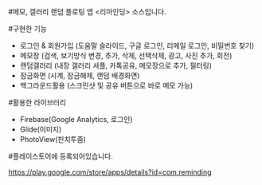 #메모, 갤러리 랜덤 플로팅 앱 <리마인딩> 소스입니다.

#구현한 기능

- 로그인 & 회원가입 (도움말 슬라이드, 구글 로그인, 리메일 로그인, 비밀번호 찾기)
- 메모장 (검색, 보기방식 변경, 추가, 삭제, 선택삭제, 광고, 사진 추가, 회전)
- 랜덤갤러리 (내장 갤러리 셔플, 카톡공유, 메모장으로 추가, 필터링)
- 잠금화면 (시계, 잠금해제, 랜덤 배경화면)
- 백그라운드활용 (스크린샷 및 공유 버튼으로 바로 메모 가능)

#활용한 라이브러리

- Firebase(Google Analytics, 로그인)
- Glide(이미지)
- PhotoView(핀치투줌)

#플레이스토어에 등록되어있습니다.

https://play.google.com/store/apps/details?id=com.reminding
